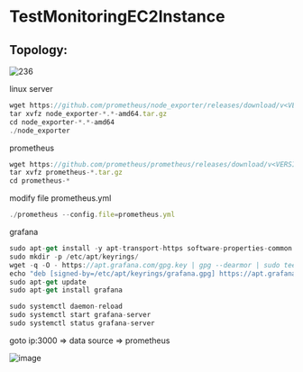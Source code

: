 # TestMonitoringEC2Instance
## Topology:

![236](https://github.com/K-izme/TestMonitoringEC2Instance/assets/91515708/4e8a3c47-a5bb-45ac-a2d7-86923f2d1a0c)

linux server

```javascript
wget https://github.com/prometheus/node_exporter/releases/download/v<VERSION>/node_exporter-<VERSION>.<OS>-<ARCH>.tar.gz
tar xvfz node_exporter-*.*-amd64.tar.gz
cd node_exporter-*.*-amd64
./node_exporter
```

prometheus

``` javascript
wget https://github.com/prometheus/prometheus/releases/download/v<VERSION>/node_exporter-<VERSION>.<OS>-<ARCH>.tar.gz
tar xvfz prometheus-*.tar.gz
cd prometheus-*
```

modify file prometheus.yml

```javascript
./prometheus --config.file=prometheus.yml
```

grafana

```javascript
sudo apt-get install -y apt-transport-https software-properties-common wget
sudo mkdir -p /etc/apt/keyrings/
wget -q -O - https://apt.grafana.com/gpg.key | gpg --dearmor | sudo tee /etc/apt/keyrings/grafana.gpg > /dev/null
echo "deb [signed-by=/etc/apt/keyrings/grafana.gpg] https://apt.grafana.com stable main" | sudo tee -a /etc/apt/sources.list.d/grafana.list
sudo apt-get update
sudo apt-get install grafana
```

```javascript
sudo systemctl daemon-reload
sudo systemctl start grafana-server
sudo systemctl status grafana-server
```

goto ip:3000 => data source => prometheus 

![image](https://github.com/K-izme/TestMonitoringEC2Instance/assets/91515708/e2c4ad26-f3e4-4471-bd31-f2d0a36540d9)
